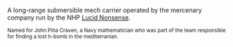 A long-range submersible mech carrier operated by the mercenary company run by the NHP [Lucid Nonsense](NHP%20Lucid%20Nonsense.md).

<small>Named for John Piña Craven, a Navy mathematician who was part of the team responsible for finding a lost h-bomb in the mediterranian.</small>